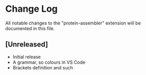 # Change Log
All notable changes to the "protein-assembler" extension will be documented in this file.

## [Unreleased]
- Initial release
- A grammar, so colours in VS Code
- Brackets definition and such